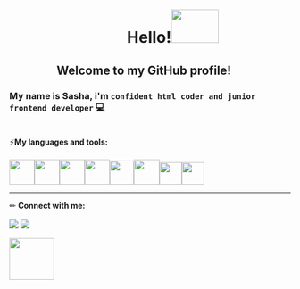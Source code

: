 <h1 align="center">⠀⠀⠀⠀Hello!<img src="https://c.tenor.com/tuvk4qUAcaUAAAAi/baby-yoda-star-wars.gif" width="85" height="60"></h1>

<h2 align="center">Welcome to my GitHub profile! <img src="https://img.icons8.com/color/38/000000/like--v1.png" height="17"/></h2>

### My name is Sasha, i'm `confident html сoder and junior frontend developer` 💻<br><br>
⚡**My languages and tools:**<br><br>
<img src="https://img.icons8.com/color/48/000000/html-5--v1.png" width="45" height="45"/><img src="https://img.icons8.com/color/48/000000/css3.png" width="45" height="45"/><img src="https://img.icons8.com/color/48/000000/sass-avatar.png" width="45" height="45"/><img src="https://img.icons8.com/color/48/000000/javascript--v1.png" width="45" height="45"/><img src="https://img.icons8.com/color/48/000000/react-native.png" width="43" height="43"/><img src="https://img.icons8.com/color/48/000000/git.png" width="46" height="45"/><img src="https://img.icons8.com/fluency/48/000000/figma.png" width="40" height="40"/><img src="https://img.icons8.com/color/48/000000/visual-studio-code-2019.png" width="40" height="40"/>

<hr>

✏ **Connect with me:**<br><br>
<a href="mailto:sbykoderova94@gmail.com"><img src="https://img.icons8.com/color/41/000000/message-squared.png"/></a>
<a href="https://t.me/sbykoderova"><img src="https://img.icons8.com/fluency/40/000000/telegram-app.png"/></a>
<p><img src="https://c.tenor.com/nN_-M2QfN3sAAAAi/baby-yoda-star-wars.gif" width="80" height="75"></p>
